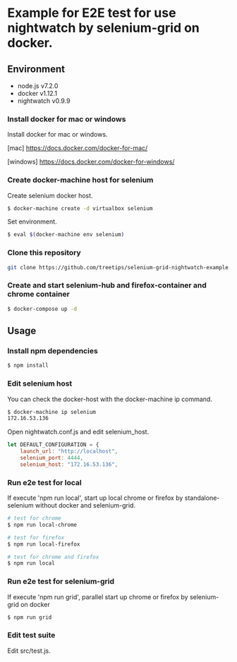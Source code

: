 Example for E2E test for use nightwatch by selenium-grid on docker.
====

## Environment

- node.js v7.2.0
- docker v1.12.1
- nightwatch v0.9.9

### Install docker for mac or windows

Install docker for mac or windows.

[mac] https://docs.docker.com/docker-for-mac/

[windows] https://docs.docker.com/docker-for-windows/

### Create docker-machine host for selenium

Create selenium docker host.

```bash
$ docker-machine create -d virtualbox selenium
```

Set environment.

```bash
$ eval $(docker-machine env selenium)
```

### Clone this repository

```bash
git clone https://github.com/treetips/selenium-grid-nightwatch-example.git
```

### Create and start selenium-hub and firefox-container and chrome container

```bash
$ docker-compose up -d
```

## Usage

### Install npm dependencies

```bash
$ npm install
```

### Edit selenium host

You can check the docker-host with the docker-machine ip command.
```bash
$ docker-machine ip selenium
172.16.53.136
```

Open nightwatch.conf.js and edit selenium_host.

```javascript
let DEFAULT_CONFIGURATION = {
	launch_url: "http://localhost",
	selenium_port: 4444,
	selenium_host: "172.16.53.136",
```

### Run e2e test for local

If execute 'npm run local', start up local chrome or firefox by standalone-selenium without docker and selenium-grid.

```bash
# test for chrome
$ npm run local-chrome

# test for firefox
$ npm run local-firefox

# test for chrome and firefox
$ npm run local
```

### Run e2e test for selenium-grid

If execute 'npm run grid', parallel start up chrome or firefox by selenium-grid on docker

```bash
$ npm run grid
```

### Edit test suite

Edit src/test.js.


